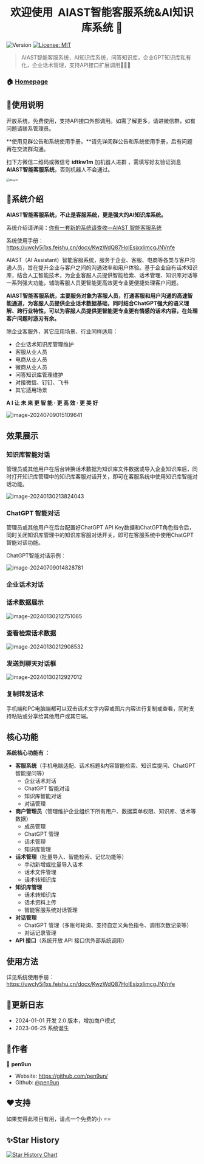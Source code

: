 <h1 align="center">欢迎使用&nbsp;&nbsp;AIAST智能客服系统&AI知识库系统 👋</h1>
<p>
  <img alt="Version" src="https://img.shields.io/badge/version-1.0.0-blue.svg?cacheSeconds=2592000" />
  <a href="#" target="_blank">
    <img alt="License: MIT" src="https://img.shields.io/badge/License-MIT-yellow.svg" />
  </a>
</p>



> AIAST智能客服系统，AI知识库系统，问答知识库，企业GPT知识库私有化，企业话术管理，支持API接口扩展调用🔮🤖🚀

### 🏠 [Homepage](https://github.com/pen9un/aiast-sys)

## 🚀使用说明

开放系统，免费使用，支持API接口外部调用。如需了解更多，请进微信群，如有问题请联系管理员。

**使用见群公告和系统使用手册。**请先详阅群公告和系统使用手册，后有问题再在交流群沟通。

扫下方微信二维码或微信号 **idtkw1m** 加机器人进群 ，需填写好友验证消息 **AIAST智能客服系统**，否则机器人不会通过。

<img src="resource/image/wechat_bot.jpg" alt="douyin" style="zoom: 50%;" />

## 🔮系统介绍

**AIAST智能客服系统，不止是客服系统，更是强大的AI知识库系统。**

系统介绍请详阅：[你有一套新的系统请查收—AIAST 智能客服系统](https://mp.weixin.qq.com/s/AsmMHnMG-4iLTeQ6e7iITg)

系统使用手册：https://uwcly5i1xs.feishu.cn/docx/KwzWdQ87HolEsjxxlimcgJNVnfe

AIAST（AI Assistant）智能客服系统，服务于企业、客服、电商等各类与客户沟通人员，旨在提升企业与客户之间的沟通效率和用户体验。基于企业自有话术知识库，结合人工智能技术，为企业客服人员提供智能检索、话术管理、知识库对话等一系列强大功能，辅助客服人员更智能更高效更专业更便捷处理客户问题。

**AIAST智能客服系统，主要服务对象为客服人员，打通客服和用户沟通的高速智能通道，为客服人员提供企业话术数据基础，同时结合ChatGPT强大的语义理解、跨行业特性，可以为客服人员提供更智能更专业更有情感的话术内容，在处理客户问题时游刃有余。**

除企业客服外，其它应用场景、行业同样适用：

- 企业话术知识库管理维护
- 客服从业人员
- 电商从业人员
- 微商从业人员
- 问答知识库管理维护
- 对接微信、钉钉、飞书
- 其它适用场景

**A I 让 未 来 更 智 能 · 更 高 效 · 更 美 好**

![image-20240709015109641](./resource/image/image-20240709015109641.png)

## 效果展示

### 知识库智能对话

管理员或其他用户在后台转换话术数据为知识库文件数据或导入企业知识库后，同时打开知识库管理中的知识库客服对话开关，即可在客服系统中使用知识库智能对话功能。

![image-20240130213824043](./resource/image/image-20240130213824043.png)

### ChatGPT 智能对话

管理员或其他用户在后台配置好ChatGPT API Key数据和ChatGPT角色指令后，同时关闭知识库管理中的知识库客服对话开关，即可在客服系统中使用ChatGPT智能对话功能。

ChatGPT智能对话示例：

![image-20240709014828781](./resource/image/image-20240709014828781.png)

### 企业话术对话

### 话术数据展示

![image-20240130212751065](./resource/image/image-20240130212751065.png)

### 查看检索话术数据

![image-20240130212908532](./resource/image/image-20240130212908532.png)

### 发送到聊天对话框

![image-20240130212927012](./resource/image/image-20240130212927012.png)

### 复制转发话术

手机端和PC电脑端都可以双击话术文字内容或图片内容进行复制或查看，同时支持粘贴或分享给其他用户或其它端。

## 核心功能

**系统核心功能有 ：**

- **客服系统**（手机电脑适配、话术标题&内容智能检索、知识库提问、ChatGPT智能提问等）
  - 企业话术对话
  - ChatGPT 智能对话
  - 知识库智能对话
  - 对话管理
- **商户管理员**（管理维护企业组织下所有用户、数据菜单权限、知识库、话术等数据）
  - 成员管理
  - ChatGPT 管理
  - 话术管理
  - 知识库管理
- **话术管理**（批量导入、智能检索、记忆功能等）
  - 手动新增或批量导入话术
  - 话术文件管理
  - 话术转知识库
- **知识库管理**
  - 话术转知识库
  - 话术资料上传
  - 智能客服系统对话管理
- **对话管理**
  - ChatGPT 管理（多账号轮询、支持自定义角色指令、调用次数记录等）
  - 对话记录管理
- **API 接口**（系统开放 API 接口供外部系统调用）

## 使用方法

详见系统使用手册：https://uwcly5i1xs.feishu.cn/docx/KwzWdQ87HolEsjxxlimcgJNVnfe

## 📖更新日志

- 2024-01-01 开发 2.0 版本，增加商户模式
- 2023-06-25 系统诞生

## 🤝作者

👤 **pen9un**

* Website: https://github.com/pen9un/
* Github: [@pen9un](https://github.com/pen9un)

## ❤️支持

如果觉得此项目有用，请点一个免费的小 ⭐️⭐️

## ✨Star History

[![Star History Chart](https://api.star-history.com/svg?repos=pen9un/aiast-sys&type=Date)](https://star-history.com/#pen9un/aiast-sys&Date)

